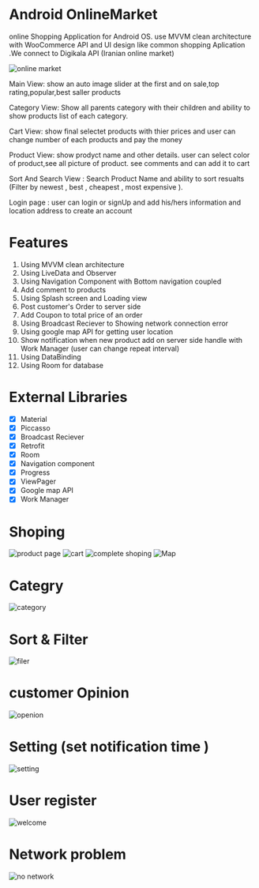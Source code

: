 # Android OnlineMarket
online Shopping Application for Android OS. use MVVM clean architecture with WooCommerce API and UI design like common shopping Aplication 
.We connect to Digikala API (Iranian online market)

![online market](https://user-images.githubusercontent.com/43815195/124745404-067c4400-df35-11eb-88a4-7c67eafdfa19.jpeg)



Main View: show an auto image slider at the first and on sale,top rating,popular,best saller products

Category View: Show all parents category with their children and ability to show products list of each category.

Cart View: show final selectet products with thier prices and user can change number of each products  and pay the money

Product View: show prodyct name and other details. user can select color of product,see all picture of product. see comments and can add it to cart

Sort And Search View : Search Product Name and ability to sort resualts (Filter by  newest , best , cheapest , most expensive ).

Login page : user can login or signUp and add his/hers information and location address to create an account 

# Features
1. Using MVVM clean architecture
2. Using LiveData and Observer
3. Using Navigation Component with Bottom navigation coupled
4. Add comment to products
5. Using Splash screen and Loading view
6. Post customer's Order to server side
7. Add Coupon to total price of an order
8. Using Broadcast Reciever to Showing network connection error 
9. Using google map API for getting user location
10. Show notification when new product add on server side handle with Work Manager (user can change repeat interval)
11. Using DataBinding
12. Using Room for database
 
 # External Libraries
- [x] Material
- [x] Piccasso
- [x] Broadcast Reciever
- [x] Retrofit
- [x] Room
- [x] Navigation component
- [x] Progress
- [x] ViewPager
- [x] Google map API
- [x] Work Manager

# Shoping
![product page](https://user-images.githubusercontent.com/43815195/124747629-5eb44580-df37-11eb-9272-136bc78ae025.jpeg)
![cart](https://user-images.githubusercontent.com/43815195/124745825-768aca00-df35-11eb-8752-a51ef23ff9e6.jpeg)
![complete shoping](https://user-images.githubusercontent.com/43815195/124745676-4e02d000-df35-11eb-9b57-76da447c4f1a.jpeg)
![Map](https://user-images.githubusercontent.com/43815195/124749683-c9668080-df39-11eb-8820-5ba4d375bd66.jpeg)

# Categry
![category](https://user-images.githubusercontent.com/43815195/124745809-71c61600-df35-11eb-82a9-1f4ee92eaffc.jpeg)

# Sort & Filter
![filer](https://user-images.githubusercontent.com/43815195/124745711-578c3800-df35-11eb-92e2-70feb8d0ad43.jpeg)

# customer Opinion
![openion](https://user-images.githubusercontent.com/43815195/124745739-5eb34600-df35-11eb-8a20-d8416fb00b49.jpeg)

# Setting (set notification time )
![setting](https://user-images.githubusercontent.com/43815195/124745528-2ad82080-df35-11eb-8fc0-797a0b56723d.jpeg)

# User register
![welcome](https://user-images.githubusercontent.com/43815195/124745758-64109080-df35-11eb-99a0-12703cc30477.jpeg)

# Network problem
![no network](https://user-images.githubusercontent.com/43815195/124746519-3415bd00-df36-11eb-949b-6a46bad805d1.jpeg)



